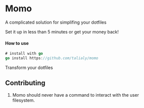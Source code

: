 # Momo
A complicated solution for simplifing your dotfiles

Set it up in less than 5 minutes or get your money back!

#### How to use

```go
# install with go
go install https://github.com/talialy/momo

```

Transform your dotfiles 

## Contributing

1. Momo should never have a command to interact with the user filesystem.
